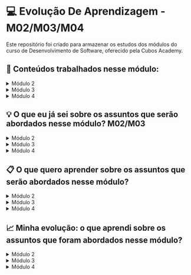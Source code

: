 # 💻 Evolução De Aprendizagem - M02/M03/M04

Este repositório foi criado para armazenar os estudos dos módulos do curso de Desenvolvimento de Software, oferecido pela Cubos Academy.

## 📖 Conteúdos trabalhados nesse módulo:

<details>
<summary>Módulo 2</summary>
<br>

Aulas técnicas:

- Git básico
- Tipos de Dados
- Métodos de arrays
- Métodos de strings
- Introdução a TypeScript

Aulas de carreira:

- LinkedIn
- Soft skills
- Gestão de tempo
- Ética em tecnologia
- Currículo e carta de apresentação

</details>

<details>
<summary>Módulo 3</summary>
<br>

Aulas técnicas:
- Testes automatizados
- Primeiro Servidor
- GitHub
- Rotas, Intermediários e Controladores
- API REST
- Orientação a objetos
- Assincronismo e leitura e escrita de arquivos
- Tratamento de erros com herança e polimorfismo

Aulas de carreira:

- Pesquisas e leitura de documentações
- Tendencias em tecnologias
  
</details>

<details>
<summary>Módulo 4</summary>
<br>

Aulas técnicas:
- Banco de Dados
- Consultas SQL
- Introdução ao Docker e Docker compose
- Funções PostgreSQL
- CRUD SQL
- Modelagem de Dados
- Conexão ao banco de dados utilizando o Node.js
- Autenticação e Criptografia
- Integração com APIs de terceiros
- Desafio prático

Aulas de carreira:
- Diversidade e inclusão em tecnologia
- Marca pessoal e plano de carreira
- Metodologias ágeis
- Git e fluxo de trabalho em equipe

</details>

## 💡 O que eu já sei sobre os assuntos que serão abordados nesse módulo? M02/M03
<details>
<summary>Módulo 2</summary>
<br>
  
- O Linkedin é muito importante para aprimorar e conseguir oportunidades de emprego.
- Uma boa gestão de tempo é importante para conseguir lidar com os afazeres pessoais.
- Soft skills são importantes no meio social, principalmente no atendimento ao cliente e em ambientes colaborativos.
- A ética em tecnologia deve ser levada em conta nas mais diversas áreas, como Machine Learning e na programação de aplicativos.

</details>

<details>
<summary>Módulo 3</summary>
<br>

- Já tinha um conhecimento prévio de GitHub, como criar repositórios e branches.
- Tento me manter atualizada em questão das novas tecnologias, especialmente na área da programação.
- Já conheço e implementei rotas, interediários e contoladores, de uma forma mais simples.
  
</details>

<details>
<summary>Módulo 4</summary>
<br>

- Já conheço algumas práticas de metodologias ágeis que oferece uma maior flexibilidade, rapidez e eficiência. 
- Já tive algumas experiências com desafios práticos, principalmente pelo desafio prático do módulo 03. 
- Já sei implementar no SQL as operações principais (Create, Read, Update, Delete)
  
</details>

## 📋 O que quero aprender sobre os assuntos que serão abordados nesse módulo? 

<details>
<summary>Módulo 2</summary>
<br>

- Como organizar o linkedin de forma estratégica e utilizar de palavras-chaves para aprimorar o meu currículo. 
- Como otimizar minha gestão de tempo.
- Como montar um currículo e a carta de apresentação, de modo que mostre todas as minhas habilidades e os meus pontos fortes.
- Quero entender melhor como funcionam os métodos de strings e arrays em Typescript.

</details>

<details>
<summary>Módulo 3</summary>
<br>

- Quero aprender a tratar erros utilizando conceitos de herança e polimorfismo.
- Como trabalhar com assincronismo e manipulação de arquivos de forma eficiente.
- Como configurar e gerenciar meu primeiro servidor.
- Quero aprimorar em orientação a objetos para escrever um código mais limpo, organizado e eficiente.

</details>

<details>
<summary>Módulo 4</summary>
<br>

- Quero aprender a conectar minha aplicação com APIs externas de forma eficiente.
- Quero descobrir técnicas para otimizar a colaboração em equipe, resolver conflitos e aumentar a produtividade geral.
- Quero entender como implementar autenticação e criptografia para tornar minha API mais segura.

</details>

## 📈 Minha evolução: o que aprendi sobre os assuntos que foram abordados nesse módulo?

<details>
<summary>Módulo 2</summary>
<br>

- Aprendi como listas to-do, ferramentas de organização e planejamento online são peças chaves para uma boa gestão de tempo (Ex: Notion para a organização pessoal de projetos e o Trello para projetos colaborativos).
- Aprendi como montar um currículo e carta de apresentação que dão destaque ao meu perfil, como incluir formação acadêmica, informações adicionais, entre outros.
- Aprendi que os métodos de arrays são utilizados para adicionar, modificar, ordenar, remover e filtrar uma array. Dois exemplos são o 'push()', para adicionar um elemento dentro de uma array e o 'sort()' para ordenar uma array.

</details>

<details>
<summary>Módulo 3</summary>
<br>

- As rotas intermediárias e controladores são fundamentais no desenvolvimento de software, pois ajudam a organizar e estruturar a aplicação de forma mais eficiente, definindo o caminho que a requisição seguirá no servidor, direcionando para o controlador responsável por gerenciar aquela requisição específica.
  
- A API REST é fundamental no desenvolvimento de software pois permite a comunicação entre diferentes sistemas de forma padronizada e eficiente. Ela possibilita que aplicações se comuniquem de maneira independente da linguagem de programação utilizada, facilitando a integração entre diferentes componentes de um sistema.

Algumas diretrizes gerais para utilizar os métodos HTTP em APIs REST:

- GET: Utilizado para recuperar dados de um recurso específico. É um método seguro, ou seja, não deve causar alterações nos dados. Ao fazer uma requisição GET para um endpoint da API, você espera receber informações sobre aquele recurso.

- POST: Utilizado para criar um novo recurso no servidor. Ao enviar uma requisição POST para um endpoint, você envia os dados necessários para a criação de um novo recurso. O corpo da requisição geralmente contém os dados a serem salvos.

- PUT: Utilizado para atualizar um recurso existente no servidor. Ao enviar uma requisição PUT para um endpoint específico, você está indicando que deseja fazer uma alteração nos dados daquele recurso. O corpo da requisição contém as novas informações a serem atualizadas.

- DELETE: Utilizado para excluir um recurso do servidor. Ao enviar uma requisição DELETE para um endpoint, você está solicitando a remoção do recurso indicado. Não é necessário enviar um corpo na requisição, pois geralmente a identificação do recurso é feita através da URL.

</details>

<details>
<summary>Módulo 4</summary>
<br>

- O Docker é uma plataforma de containerização que permite empacotar e distribuir aplicações de forma consistente. Com o Docker, podemos facilmente configurar um ambiente de banco de dados Postgres sem a necessidade de instalação direta no sistema operacional.
- Navicat é outra ferramenta poderosa para gerenciamento de banco de dados, oferecendo recursos avançados para administração, desenvolvimento e manutenção de bancos de dados.
- Beekeper Studio é uma ferramenta de interface gráfica moderna para gerenciamento de banco de dados. Ela suporta várias plataformas de banco de dados, incluindo Postgres.
- Os comandos básicos de consultas SQL incluem:

SELECT → utilizado para recuperar dados de um banco de dados

INSERT → utilizado para adicionar novos registros

UPDATE → utilizado para modificar registros existentes

DELETE → utilizado para excluir registros

WHERE → utilizado para filtrar os dados retornados com base em uma condição específica

</details>
